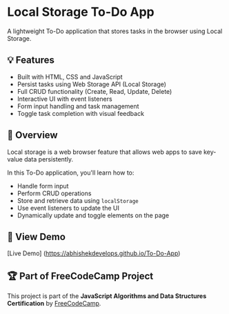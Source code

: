 # Local Storage To-Do App

A lightweight To-Do application that stores tasks in the browser using Local Storage.

## 💡 Features
- Built with HTML, CSS and JavaScript
- Persist tasks using Web Storage API (Local Storage)
- Full CRUD functionality (Create, Read, Update, Delete)
- Interactive UI with event listeners
- Form input handling and task management
- Toggle task completion with visual feedback

## 📘 Overview
Local storage is a web browser feature that allows web apps to save key-value data persistently.

In this To-Do application, you'll learn how to:
- Handle form input
- Perform CRUD operations
- Store and retrieve data using `localStorage`
- Use event listeners to update the UI
- Dynamically update and toggle elements on the page

## 🔗 View Demo
[Live Demo] (https://abhishekdevelops.github.io/To-Do-App)

## 🏆 Part of FreeCodeCamp Project  
This project is part of the **JavaScript Algorithms and Data Structures Certification** by [FreeCodeCamp](https://www.freecodecamp.org/).
